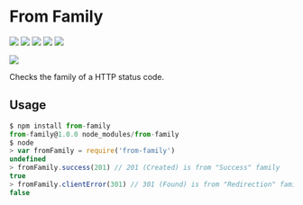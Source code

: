# From Family

[![][build-img]][build]
[![][coverage-img]][coverage]
[![][dependencies-img]][dependencies]
[![][devdependencies-img]][devdependencies]
[![][module-img]][module]

[![][npm]][npm]

[build]:     https://travis-ci.org/tallesl/from-family
[build-img]: https://travis-ci.org/tallesl/from-family.png

[coverage]:     https://coveralls.io/r/tallesl/from-family?branch=master
[coverage-img]: https://coveralls.io/repos/tallesl/from-family/badge.png?branch=master

[dependencies]:     https://david-dm.org/tallesl/from-family
[dependencies-img]: https://david-dm.org/tallesl/from-family.png

[devdependencies]:     https://david-dm.org/tallesl/from-family#info=devDependencies
[devdependencies-img]: https://david-dm.org/tallesl/from-family/dev-status.png

[module]:     http://badge.fury.io/js/from-family
[module-img]: https://badge.fury.io/js/from-family.png

[npm]:     https://nodei.co/npm/from-family
[npm-img]: https://nodei.co/npm/from-family.png?mini=true

Checks the family of a HTTP status code.

## Usage

```js
$ npm install from-family
from-family@1.0.0 node_modules/from-family
$ node
> var fromFamily = require('from-family')
undefined
> fromFamily.success(201) // 201 (Created) is from "Success" family
true
> fromFamily.clientError(301) // 301 (Found) is from "Redirection" family
false
```

